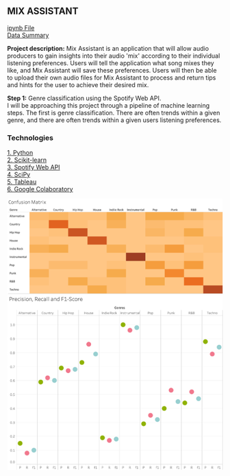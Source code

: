 ## MIX ASSISTANT 

[ipynb File](pdf/SpotifyGenreClassifier.ipynb)
<br>
[Data Summary](images/SpotifyClassDescription.png?raw=true)

**Project description:** Mix Assistant is an application that will allow audio producers to gain insights into their audio 'mix' according to their individual listening preferences. Users will tell the application what song mixes they like, and Mix Assistant will save these preferences. Users will then be able to upload their own audio files for Mix Assistant to process and return tips and hints for the user to achieve their desired mix. 
<br>

**Step 1:** Genre classification using the Spotify Web API.
<br>
I will be approaching this project through a pipeline of machine learning steps. The first is genre classification. There are often trends within a given genre, and there are often trends within a given users listening preferences.

### Technologies 
<p>
 <a href="https://www.python.org">1. Python</a>
  <br>
 <a href="https://scikit-learn.org/stable/">2. Scikit-learn</a>
  <br>
 <a href="https://developer.spotify.com/dashboard/login">3. Spotify Web API</a>
  <br>
 <a href="https://www.scipy.org">4. SciPy</a> 
  <br>
 <a href="https://www.tableau.com">5. Tableau</a>  
  <br>
 <a href="https://colab.research.google.com/notebooks/intro.ipynb#recent=true">6. Google Colaboratory</a>   
  <br>
</p>  

<img src="images/SpotifyGenreClassConfusionMatrix.png?raw=true"/>
<img src="images/SpotifyGenreClassScores.png?raw=true"/>



